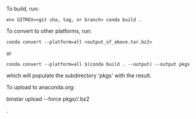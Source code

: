 To build, run:

    env GITREV=<git sha, tag, or branch> conda build .

To convert to other platforms, run:

    conda convert --platform=all <output_of_above.tar.bz2>

or

    conda convert --platform=all $(conda build . --output) --output pkgs

which will populate the subdirectory 'pkgs' with the result.

To upload to anaconda.org:

   binstar upload --force pkgs/*/*.bz2

.
